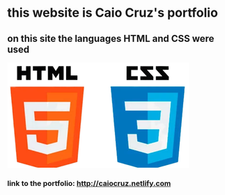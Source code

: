 # this website is Caio Cruz's portfolio

## on this site the languages HTML and CSS were used

![image of HTML and CSS languages](https://github.com/caio-gabriel-cruz/new-portifolio/blob/master/html-css.png)



### link to the portfolio: http://caiocruz.netlify.com
